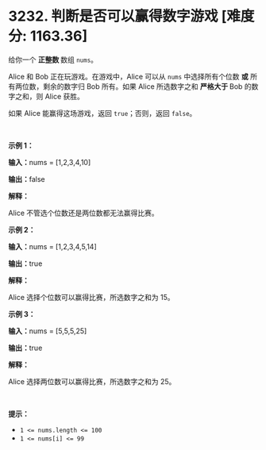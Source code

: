 # 3232. 判断是否可以赢得数字游戏 [难度分: 1163.36]

<p>给你一个 <strong>正整数 </strong>数组 <code>nums</code>。</p>

<p>Alice 和 Bob 正在玩游戏。在游戏中，Alice 可以从 <code>nums</code> 中选择所有个位数 <strong>或</strong> 所有两位数，剩余的数字归 Bob 所有。如果 Alice 所选数字之和 <strong>严格大于 </strong>Bob 的数字之和，则 Alice 获胜。</p>

<p>如果 Alice 能赢得这场游戏，返回 <code>true</code>；否则，返回 <code>false</code>。</p>

<p>&nbsp;</p>

<p><strong class="example">示例 1：</strong></p>

<div class="example-block">
<p><strong>输入：</strong><span class="example-io">nums = [1,2,3,4,10]</span></p>

<p><strong>输出：</strong><span class="example-io">false</span></p>

<p><strong>解释：</strong></p>

<p>Alice&nbsp;不管选个位数还是两位数都无法赢得比赛。</p>
</div>

<p><strong class="example">示例 2：</strong></p>

<div class="example-block">
<p><strong>输入：</strong><span class="example-io">nums = [1,2,3,4,5,14]</span></p>

<p><strong>输出：</strong><span class="example-io">true</span></p>

<p><strong>解释：</strong></p>

<p>Alice&nbsp;选择个位数可以赢得比赛，所选数字之和为 15。</p>
</div>

<p><strong class="example">示例 3：</strong></p>

<div class="example-block">
<p><strong>输入：</strong><span class="example-io">nums = [5,5,5,25]</span></p>

<p><strong>输出：</strong><span class="example-io">true</span></p>

<p><strong>解释：</strong></p>

<p>Alice&nbsp;选择两位数可以赢得比赛，所选数字之和为 25。</p>
</div>

<p>&nbsp;</p>

<p><strong>提示：</strong></p>

<ul>
	<li><code>1 &lt;= nums.length &lt;= 100</code></li>
	<li><code>1 &lt;= nums[i] &lt;= 99</code></li>
</ul>
